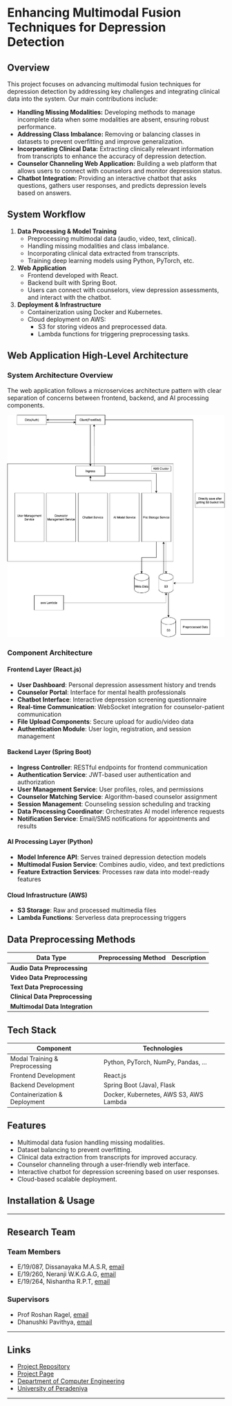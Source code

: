 # Enhancing Multimodal Fusion Techniques for Depression Detection

## Overview
This project focuses on advancing multimodal fusion techniques for depression detection by addressing key challenges and integrating clinical data into the system. Our main contributions include:
- **Handling Missing Modalities:** Developing methods to manage incomplete data when some modalities are absent, ensuring robust performance.
- **Addressing Class Imbalance:** Removing or balancing classes in datasets to prevent overfitting and improve generalization.
- **Incorporating Clinical Data:** Extracting clinically relevant information from transcripts to enhance the accuracy of depression detection.
- **Counselor Channeling Web Application:** Building a web platform that allows users to connect with counselors and monitor depression status.
- **Chatbot Integration:** Providing an interactive chatbot that asks questions, gathers user responses, and predicts depression levels based on answers.

## System Workflow
1. **Data Processing & Model Training**
   - Preprocessing multimodal data (audio, video, text, clinical).
   - Handling missing modalities and class imbalance.
   - Incorporating clinical data extracted from transcripts.
   - Training deep learning models using Python, PyTorch, etc.
2. **Web Application**
   - Frontend developed with React.
   - Backend built with Spring Boot.
   - Users can connect with counselors, view depression assessments, and interact with the chatbot.
3. **Deployment & Infrastructure**
   - Containerization using Docker and Kubernetes.
   - Cloud deployment on AWS:
     - S3 for storing videos and preprocessed data.
     - Lambda functions for triggering preprocessing tasks.

## Web Application High-Level Architecture

### System Architecture Overview
The web application follows a microservices architecture pattern with clear separation of concerns between frontend, backend, and AI processing components.

<div align="center">
  <img src="./images/web-arc.png" alt="System Architecture Diagram" width="800">
</div>


### Component Architecture

#### Frontend Layer (React.js)
- **User Dashboard**: Personal depression assessment history and trends
- **Counselor Portal**: Interface for mental health professionals
- **Chatbot Interface**: Interactive depression screening questionnaire
- **Real-time Communication**: WebSocket integration for counselor-patient communication
- **File Upload Components**: Secure upload for audio/video data
- **Authentication Module**: User login, registration, and session management

#### Backend Layer (Spring Boot)
- **Ingress Controller**: RESTful endpoints for frontend communication
- **Authentication Service**: JWT-based user authentication and authorization
- **User Management Service**: User profiles, roles, and permissions
- **Counselor Matching Service**: Algorithm-based counselor assignment
- **Session Management**: Counseling session scheduling and tracking
- **Data Processing Coordinator**: Orchestrates AI model inference requests
- **Notification Service**: Email/SMS notifications for appointments and results

#### AI Processing Layer (Python)
- **Model Inference API**: Serves trained depression detection models
- **Multimodal Fusion Service**: Combines audio, video, and text predictions
- **Feature Extraction Services**: Processes raw data into model-ready features

#### Cloud Infrastructure (AWS)
- **S3 Storage**: Raw and processed multimedia files
- **Lambda Functions**: Serverless data preprocessing triggers

## Data Preprocessing Methods

| Data Type | Preprocessing Method | Description |
|-----------|---------------------|-------------|
| **Audio Data Preprocessing** | | |
| **Video Data Preprocessing** | | |
| **Text Data Preprocessing** | | |
| **Clinical Data Preprocessing** | | |
| **Multimodal Data Integration** | | |




## Tech Stack
| Component | Technologies |
| --------- | ------------ |
| Modal Training & Preprocessing | Python, PyTorch, NumPy, Pandas, ... |
| Frontend Development | React.js |
| Backend Development | Spring Boot (Java), Flask |
| Containerization & Deployment | Docker, Kubernetes, AWS S3, AWS Lambda |

## Features
- Multimodal data fusion handling missing modalities.
- Dataset balancing to prevent overfitting.
- Clinical data extraction from transcripts for improved accuracy.
- Counselor channeling through a user-friendly web interface.
- Interactive chatbot for depression screening based on user responses.
- Cloud-based scalable deployment.

## Installation & Usage
---

## Research Team
### Team Members
- E/19/087, Dissanayaka M.A.S.R, [email](mailto:e19087@eng.pdn.ac.lk)
- E/19/260, Neranji W.K.G.A.G, [email](mailto:e19260@eng.pdn.ac.lk)
- E/19/264, Nishantha R.P.T, [email](mailto:e19264@eng.pdn.ac.lk)

### Supervisors
- Prof Roshan Ragel, [email](mailto:roshanr@eng.pdn.ac.lk)
- Dhanushki Pavithya, [email](mailto:e14240@ce.pdn.ac.lk)

---

## Links
- [Project Repository](https://github.com/cepdnaclk/e19-4yp-Enhancing-Multimodal-Fusion-Techniques-for-Depression-Detection)
- [Project Page](https://cepdnaclk.github.io/e19-4yp-Enhancing-Multimodal-Fusion-Techniques-for-Depression-Detection/)
- [Department of Computer Engineering](http://www.ce.pdn.ac.lk/)
- [University of Peradeniya](https://eng.pdn.ac.lk/)

---
